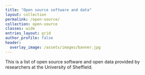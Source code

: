 ```yaml
---
title: "Open source software and data"
layout: collection
permalink: /open-source/
collection: open-source
classes: wide
entries_layout: grid
author_profile: false
header:
  overlay_image: /assets/images/banner.jpg
---
```


This is a list of open source software and open data provided by researchers at the University of Sheffield. 
